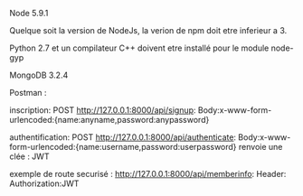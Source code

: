 <p> Node 5.9.1 </p>
<p> Quelque soit la version de NodeJs, la verion de npm doit etre inferieur a 3. </p>
<p> Python 2.7 et un compilateur C++ doivent etre installé pour le module node-gyp </p>
<p> MongoDB 3.2.4 </p>

Postman :

inscription:
POST http://127.0.0.1:8000/api/signup:
Body:x-www-form-urlencoded:{name:anyname,password:anypassword}

authentification:
POST http://127.0.0.1:8000/api/authenticate:
Body:x-www-form-urlencoded:{name:username,password:userpassword}
renvoie une clée : JWT 

exemple de route securisé :
http://127.0.0.1:8000/api/memberinfo:
Header:
Authorization:JWT

